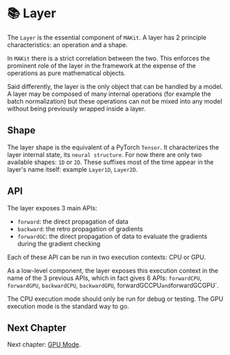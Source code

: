 # 📚 Layer

The `Layer` is the essential component of `MAKit`. 
A layer has 2 principle characteristics: an operation and a shape. 

In `MAKit` there is a strict correlation between the two. This enforces 
the prominent role of the layer in the framework at the expense of the 
operations as pure mathematical objects. 

Said differently, the layer is the only object that can 
be handled by a model. A layer may be composed of many 
internal operations (for example the batch normalization) but these 
operations can not be mixed into any model without being previously wrapped 
inside a layer.

## Shape

The layer shape is the equivalent of a PyTorch `Tensor`. It 
characterizes the layer internal state, its `neural structure`. 
For now there are only two available shapes: `1D` or `2D`. These suffixes 
most of the time appear in the layer's name itself: 
example `Layer1D`, `Layer2D`.

## API

The layer exposes 3 main APIs: 

- `forward`: the direct propagation of data 
- `backward`: the retro propagation of gradients 
- `forwardGC`: the direct propagation of data to evaluate the gradients 
  during the gradient checking
  
Each of these API can be run in two execution contexts: CPU or GPU. 

As a low-level component, the layer exposes this execution context 
in the name of the 3 previous APIs, which in fact gives 6 APIs: 
`forwardCPU`, `forwardGPU`, 
`backwardCPU`, `backwardGPU`, forwardGCCPU` and `forwardGCGPU`.

The CPU execution mode should only be run for debug or testing. 
The GPU execution mode is the standard way to go. 

## Next Chapter

Next chapter: [GPU Mode](GPU.md).
